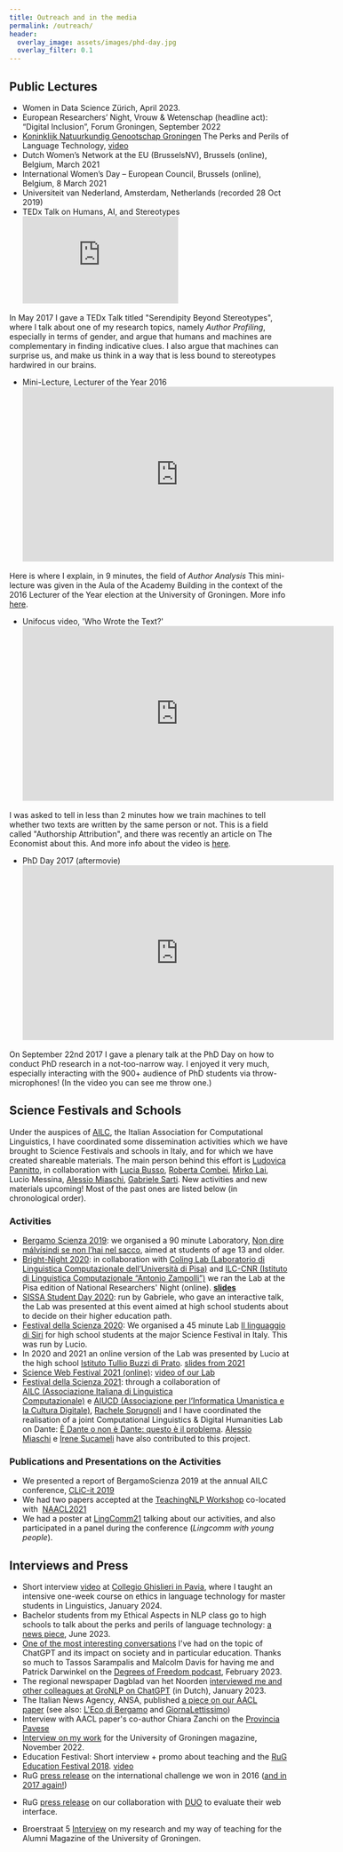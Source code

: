 ```yaml
---
title: Outreach and in the media
permalink: /outreach/
header:
  overlay_image: assets/images/phd-day.jpg
  overlay_filter: 0.1
---
```

## Public Lectures

* Women in Data Science Zürich, April 2023.
* European Researchers’ Night, Vrouw & Wetenschap (headline act): “Digital Inclusion”, Forum Groningen, September 2022
* [Koninklijk Natuurkundig Genootschap Groningen](https://www.kng-groningen.nl/lezing-1853-prof-dr-malvina-nissim/) The Perks and Perils of Language Technology, [video](https://www.youtube.com/watch?v=7ofPAHN2NU8)
* Dutch Women’s Network at the EU (BrusselsNV), Brussels (online), Belgium, March 2021
* International Women’s Day – European Council, Brussels (online), Belgium, 8 March 2021
* Universiteit van Nederland, Amsterdam, Netherlands (recorded 28 Oct 2019)
* TEDx Talk on Humans, AI, and Stereotypes
  <iframe src="https://www.youtube.com/embed/NcyTQK-FaMM" width="280" height="157" frameborder="0"> </iframe>
In May 2017 I gave a TEDx Talk titled "Serendipity Beyond Stereotypes", 
where I talk about one of my research topics, namely _Author Profiling_, 
especially in terms of gender, and argue that humans and machines are complementary in finding indicative clues. 
I also argue that machines can surprise us, and make us think in a way that is less bound to stereotypes hardwired in our brains. 

* Mini-Lecture, Lecturer of the Year 2016
  <iframe src="https://www.youtube.com/embed/pBYdGZREvtw" width="560" height="315" frameborder="0"> </iframe>
Here is where I explain, in 9 minutes, the field of _Author Analysis_ This mini-lecture was given in the Aula of the Academy Building in the context of the 2016 Lecturer of the Year election at the University of Groningen. More info [here](https://www.rug.nl/about-us/news-and-events/events/lecturer-of-the-year/2016/dr-m.-nissim---faculty-of-arts).


* Unifocus video, 'Who Wrote the Text?'
  <iframe src="https://www.youtube.com/embed/CWii8QD92A8" width="560" height="315" frameborder="0"> </iframe>
I was asked to tell in less than 2 minutes how we train machines to tell whether two texts are written by the same person or not. This is a field called "Authorship Attribution", and there was recently an article on The Economist about this. And more info about the video is [here](https://www.rug.nl/about-us/news-and-events/news/archief2017/nieuwsberichten/0301-unifocusnissim).

* PhD Day 2017 (aftermovie)
  <iframe src="https://videopress.com/v/5sinTYDs" width="560" height="315" frameborder="0"> </iframe>
On September 22nd 2017 I gave a plenary talk at the PhD Day on how to conduct PhD research in a not-too-narrow way. I enjoyed it very much, especially interacting with the 900+ audience of PhD students via throw-microphones! (In the video you can see me throw one.) 

## Science Festivals and Schools

Under the auspices of [AILC](https://www.ai-lc.it), the Italian Association for Computational Linguistics, I have coordinated some dissemination activities which we have brought to Science Festivals and schools in Italy, and for which we have created shareable materials. The main person behind this effort is [Ludovica Pannitto](https://www.ellepannitto.it/), in collaboration with [Lucia Busso](https://research.aston.ac.uk/en/persons/lucia-busso), [Roberta Combei](https://twitter.com/robertacombei), [Mirko Lai](http://www.di.unito.it/~lai/), Lucio Messina, [Alessio Miaschi](http://pages.di.unipi.it/miaschi/), [Gabriele Sarti](https://gsarti.com/). New activities and new materials upcoming! Most of the past ones are listed below (in chronological order).

### Activities
* [Bergamo Scienza 2019](https://www.bergamoscienza.it/): we organised a 90 minute Laboratory, [Non dire málvísindi se non l’hai nel sacco](https://festival.bergamoscienza.it/it/calendario/53605/non-dire-m-lv-sindi-se-non-l-hai-nel-sacco?fbclid=IwAR1ULbVscgBjo0_qdO1HbVJMMLMEsnteJNwINNHbJw4IeFMqv4n5UFWdfGQ), aimed at students of age 13 and older. 
* [Bright-Night 2020](https://www.bright-night.it/ehi-siri-che-cose-la-linguistica-computazionale/): in collaboration with [Coling Lab (Laboratorio di Linguistica Computazionale dell’Università di Pisa)](http://colinglab.humnet.unipi.it/) and [ILC-CNR (Istituto di Linguistica Computazionale “Antonio Zampolli”)](http://www.ilc.cnr.it/) we ran the Lab at the Pisa edition of National Researchers' Night (online). [**slides**](https://bit.ly/ailc-bright)
* [SISSA Student Day 2020](https://www.sissa.it/it/calendar-event/student-day-2020): run by Gabriele, who gave an interactive talk, the Lab was presented at this event aimed at high school students about to decide on their higher education path.
* [Festival della Scienza 2020](http://www.festivalscienza.it/site/home.html): We organised a 45 minute Lab [Il linguaggio di Siri](http://www.festivalscienza.it/site/home/programma-scuole/il-linguaggio-di-siri.html) for high school students at the major Science Festival in Italy. This was run by Lucio. 
* In 2020 and 2021 an online version of the Lab was presented by Lucio at the high school [Istituto Tullio Buzzi di Prato](https://www.tulliobuzzi.edu.it/). [slides from 2021](https://bit.ly/ailc-buzzi)
* [Science Web Festival 2021 (online)](https://www.sciencewebfestival.it/): [video of our Lab](https://www.youtube.com/watch?v=HGTpAXXRkWA)
* [Festival della Scienza 2021](http://festival2021.festivalscienza.it/site/home.html): through a collaboration of [AILC (Associazione Italiana di Linguistica Computazionale)](http://www.ai-lc.it/) e [AIUCD (Associazione per l’Informatica Umanistica e la Cultura Digitale)](http://www.aiucd.it/), [Rachele Sprugnoli](https://personale.unipr.it/it/ugovdocenti/person/236480) and I have coordinated the realisation of a joint Computational Linguistics & Digital Humanities Lab on Dante: [È Dante o non è Dante: questo è il problema](http://festival2021.festivalscienza.it/contents/instance2/static/programma_21_def.pdf). [Alessio Miaschi](http://pages.di.unipi.it/miaschi/) e [Irene Sucameli](http://for.unipi.it/irene_sucameli/) have also contributed to this project.

### Publications and Presentations on the Activities

* We presented a report of BergamoScienza 2019 at the annual AILC conference, [CLiC-it 2019](https://docs.google.com/presentation/d/1BdI4O2joVz_egEzoTHpLjsSCRKZCPD_mFihHmMK9QgI/edit?usp=sharing)
* We had two papers accepted at the [TeachingNLP Workshop](https://sites.google.com/view/teaching-nlp-workshop/) co-located with  [NAACL2021](https://2021.naacl.org/)
* We had a poster at [LingComm21](https://lingcomm.org/conference/) talking about our activities, and also participated in a panel during the conference (*Lingcomm with young people*).


## Interviews and Press

* Short interview [video](https://www.unipv.news/notizie/luniversita-nei-collegi-intervista-alla-linguista-malvina-nissim) at [Collegio Ghislieri in Pavia](https://www.ghislieri.it/), where I taught an intensive one-week course on ethics in language technology for master students in Linguistics, January 2024.
* Bachelor students from my Ethical Aspects in NLP class go to high schools to talk about the perks and perils of language technology: [a news piece](https://www.rug.nl/let/studeren-bij-ons/ik/), June 2023.
* [One of the most interesting conversations](https://soundcloud.com/degrees_of_freedom/s2-ep7-chat-gpt) I've had on the topic of ChatGPT and its impact on society and in particular education. Thanks so much to Tassos Sarampalis and Malcolm Davis for having me and Patrick Darwinkel on the [Degrees of Freedom podcast](https://soundcloud.com/degrees_of_freedom), February 2023.
* The regional newspaper Dagblad van het Noorden [interviewed me and other colleagues at GroNLP on ChatGPT](https://next.dvhn.nl/groningen/ChatGPT-revolutionair-hulpmiddel-bij-teksten-28169044.html) (in Dutch), January 2023. 
* The Italian News Agency, ANSA, published [a piece on our AACL paper](https://www.ansa.it/sito/notizie/tecnologia/hitech/2022/10/26/lia-impara-a-prevedere-linterpretazione-delle-notizie_cd277db8-1b9e-4f7d-b1c0-c7c359836a70.html) (see also: [L'Eco di Bergamo](https://www.ecodibergamo.it/stories/scienza-e-tecnologia/lia-impara-a-prevedere-linterpretazione-delle-notizie_1442561_11/) and [GiornaLettissimo](https://www.giornalettismo.com/algoritmo-percezione-notizie/))
* Interview with AACL paper's co-author Chiara Zanchi on the [Provincia Pavese](https://laprovinciapavese.gelocal.it/cultura-e-spettacoli/2022/10/27/news/lalgoritmo_che_aiuta_a_interpretare_correttamente_le_notizie_sensibili-12204480/) 
* [Interview on my work](https://www.rug.nl/about-ug/latest-news/news/archief2022/nieuwsberichten/hoe-menselijke-vooroordelen-in-computerprogramma-s-sluipen?lang=en) for the University of Groningen magazine, November 2022. 
* Education Festival: Short interview + promo about teaching and the [RuG Education Festival 2018](https://www.rug.nl/about-us/news-and-events/events/calendar/2018/education-festival). [video](https://www.youtube.com/embed/xE2BBWwGPcU)
* RuG [press release](https://www.rug.nl/let/organization/actueel/nieuwsberichten-2016/2016-07-13-students-information-science-win-competition) on the international challenge we won in 2016 ([and in 2017 again!](http://pan.webis.de/clef17/pan17-web/author-profiling.html))
- RuG [press release](https://www.rug.nl/let/organization/letteren-en-samenleving/mogelijkheden/master-students-collaborate-with-duo-in-a-user-interface-evaluation-project) on our collaboration with [DUO](https://duo.nl/) to evaluate their web interface.
* Broerstraat 5
[Interview](https://www.rug.nl/alumni/stay-involved/broerstraat-5/pdf-los-per-nummer/broerstraat5-2017-1-22-docent-van-het-jaar.pdf) on my research and my way of teaching for the Alumni Magazine of the University of Groningen.
